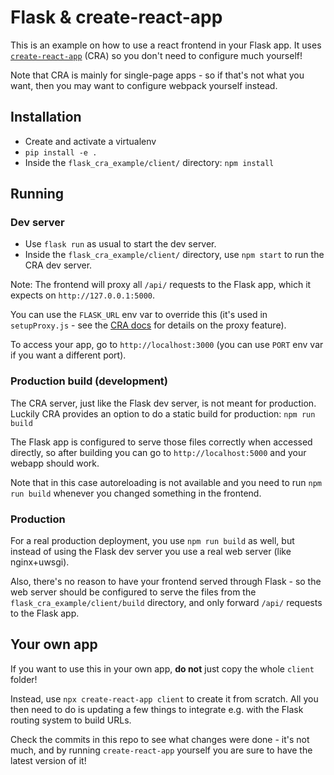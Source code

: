 # Flask & create-react-app

This is an example on how to use a react frontend in your Flask app.
It uses [`create-react-app`][cra] (CRA) so you don't need to configure much yourself!

Note that CRA is mainly for single-page apps - so if that's not what you want,
then you may want to configure webpack yourself instead.

## Installation

- Create and activate a virtualenv
- `pip install -e .`
- Inside the `flask_cra_example/client/` directory: `npm install`

## Running

### Dev server

- Use `flask run` as usual to start the dev server.
- Inside the `flask_cra_example/client/` directory, use `npm start` to run the CRA dev server.

Note: The frontend will proxy all `/api/` requests to the Flask app, which it expects
on `http://127.0.0.1:5000`.

You can use the `FLASK_URL` env var to override this (it's used in `setupProxy.js` - see
the [CRA docs][cra-proxy] for details on the proxy feature).

To access your app, go to `http://localhost:3000` (you can use `PORT` env var if you want
a different port).

### Production build (development)

The CRA server, just like the Flask dev server, is not meant for production. Luckily CRA
provides an option to do a static build for production: `npm run build`

The Flask app is configured to serve those files correctly when accessed directly, so
after building you can go to `http://localhost:5000` and your webapp should work.

Note that in this case autoreloading is not available and you need to run `npm run build`
whenever you changed something in the frontend.

### Production

For a real production deployment, you use `npm run build` as well, but instead of using
the Flask dev server you use a real web server (like nginx+uwsgi).

Also, there's no reason to have your frontend served through Flask - so the web server should
be configured to serve the files from the `flask_cra_example/client/build` directory,
and only forward `/api/` requests to the Flask app.

## Your own app

If you want to use this in your own app, **do not** just copy the whole `client` folder!

Instead, use `npx create-react-app client` to create it from scratch. All you then need to do
is updating a few things to integrate e.g. with the Flask routing system to build URLs.

Check the commits in this repo to see what changes were done - it's not much, and by running
`create-react-app` yourself you are sure to have the latest version of it!

[cra]: https://facebook.github.io/create-react-app/
[cra-proxy]: https://facebook.github.io/create-react-app/docs/proxying-api-requests-in-development
